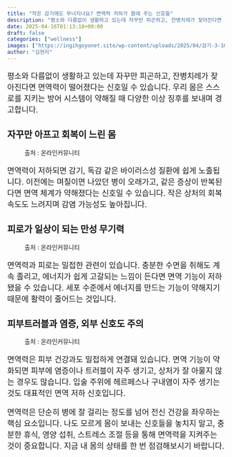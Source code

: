 ```yaml
---
title: "작은 감기에도 무너지나요? 면역력 저하가 몸에 주는 신호들"
description: "평소와 다름없이 생활하고 있는데 자꾸만 피곤하고, 잔병치레가 잦아진다면 면역력이 떨어졌다는 신호일 수 있습니다. 우리 몸은 스스로를 지키는 방어 시스템이 약해질 때 다양한 이상 징후를 보내며 경고합니다."
date: 2025-04-16T01:13:18+09:00
draft: false
categories: ["wellness"]
images: ["https://ingihgoyonet.site/wp-content/uploads/2025/04/감기-3-1024x685.jpg", "https://ingihgoyonet.site/wp-content/uploads/2025/04/피로-3-1024x616.jpg", "https://ingihgoyonet.site/wp-content/uploads/2025/04/여드름-2-682x1024.jpg"]
author: "김현지"
---
```


<p style="font-size:18px">평소와 다름없이 생활하고 있는데 자꾸만 피곤하고, 잔병치레가 잦아진다면 면역력이 떨어졌다는 신호일 수 있습니다. 우리 몸은 스스로를 지키는 방어 시스템이 약해질 때 다양한 이상 징후를 보내며 경고합니다.</p> <h2 >자꾸만 아프고 회복이 느린 몸</h2> <figure ><img src="https://ingihgoyonet.site/wp-content/uploads/2025/04/감기-3-1024x685.jpg" alt="" style="aspect-ratio:16/9;object-fit:cover"/><figcaption >출처 : 온라인커뮤니티</figcaption></figure> <p style="font-size:18px">면역력이 저하되면 감기, 독감 같은 바이러스성 질환에 쉽게 노출됩니다. 이전에는 며칠이면 나았던 병이 오래가고, 같은 증상이 반복된다면 면역 체계가 약해졌다는 신호일 수 있습니다. 작은 상처의 회복 속도도 느려지며 감염 가능성도 높아집니다.</p> <h2 >피로가 일상이 되는 만성 무기력</h2> <figure ><img src="https://ingihgoyonet.site/wp-content/uploads/2025/04/피로-3-1024x616.jpg" alt="" style="aspect-ratio:16/9;object-fit:cover"/><figcaption >출처 : 온라인커뮤니티</figcaption></figure> <p style="font-size:18px">면역력과 피로는 밀접한 관련이 있습니다. 충분한 수면을 취해도 계속 졸리고, 에너지가 쉽게 고갈되는 느낌이 든다면 면역 기능이 저하됐을 수 있습니다. 세포 수준에서 에너지를 만드는 기능이 약해지기 때문에 활력이 줄어드는 것입니다.</p> <h2 >피부트러블과 염증, 외부 신호도 주의</h2> <figure ><img src="https://ingihgoyonet.site/wp-content/uploads/2025/04/여드름-2-682x1024.jpg" alt="" style="aspect-ratio:16/9;object-fit:cover"/><figcaption >출처 : 온라인커뮤니티</figcaption></figure> <p style="font-size:18px">면역력은 피부 건강과도 밀접하게 연결돼 있습니다. 면역 기능이 약화되면 피부에 염증이나 트러블이 자주 생기고, 상처가 잘 아물지 않는 경우도 많습니다. 입술 주위에 헤르페스나 구내염이 자주 생기는 것도 대표적인 면역 저하 신호입니다.</p> <p style="font-size:18px">면역력은 단순히 병에 잘 걸리는 정도를 넘어 전신 건강을 좌우하는 핵심 요소입니다. 나도 모르게 몸이 보내는 신호들을 놓치지 말고, 충분한 휴식, 영양 섭취, 스트레스 조절 등을 통해 면역력을 지켜주는 것이 중요합니다. 지금 내 몸의 상태를 한 번 점검해보시기 바랍니다.</p>